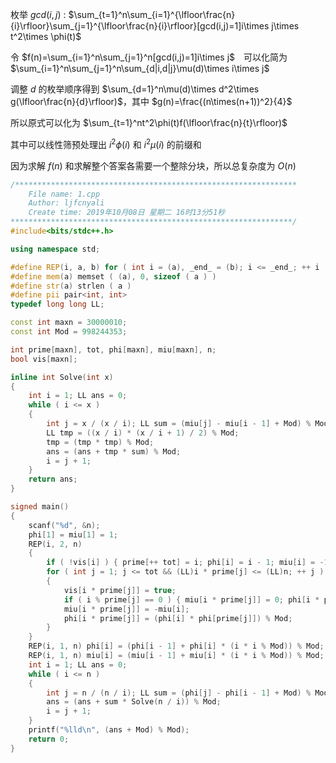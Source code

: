 枚举 $gcd(i,j)$ : $\sum_{t=1}^n\sum_{i=1}^{\lfloor\frac{n}{i}\rfloor}\sum_{j=1}^{\lfloor\frac{n}{i}\rfloor}[gcd(i,j)=1]i\times j\times t^2\times \phi(t)$

令 $f(n)=\sum_{i=1}^n\sum_{j=1}^n[gcd(i,j)=1]i\times j$　可以化简为 $\sum_{i=1}^n\sum_{j=1}^n\sum_{d|i,d|j}\mu(d)\times i\times j$

调整 $d$ 的枚举顺序得到 $\sum_{d=1}^n\mu(d)\times d^2\times g(\lfloor\frac{n}{d}\rfloor)$，其中 $g(n)=\frac{(n\times(n+1))^2}{4}$

所以原式可以化为 $\sum_{t=1}^nt^2\phi(t)f(\lfloor\frac{n}{t}\rfloor)$

其中可以线性筛预处理出 $i^2\phi(i)$ 和 $i^2\mu(i)$ 的前缀和

因为求解 $f(n)$ 和求解整个答案各需要一个整除分块，所以总复杂度为 $O(n)$

```c++
/***************************************************************
	File name: 1.cpp
	Author: ljfcnyali
	Create time: 2019年10月08日 星期二 16时13分51秒
***************************************************************/
#include<bits/stdc++.h>

using namespace std;

#define REP(i, a, b) for ( int i = (a), _end_ = (b); i <= _end_; ++ i ) 
#define mem(a) memset ( (a), 0, sizeof ( a ) ) 
#define str(a) strlen ( a ) 
#define pii pair<int, int>
typedef long long LL;

const int maxn = 30000010;
const int Mod = 998244353;

int prime[maxn], tot, phi[maxn], miu[maxn], n;
bool vis[maxn];

inline int Solve(int x)
{
    int i = 1; LL ans = 0;
    while ( i <= x )
    {
        int j = x / (x / i); LL sum = (miu[j] - miu[i - 1] + Mod) % Mod;
        LL tmp = ((x / i) * (x / i + 1) / 2) % Mod; 
        tmp = (tmp * tmp) % Mod;
        ans = (ans + tmp * sum) % Mod;
        i = j + 1;
    }
    return ans;
}

signed main()
{
    scanf("%d", &n);
    phi[1] = miu[1] = 1;
    REP(i, 2, n)
    {
        if ( !vis[i] ) { prime[++ tot] = i; phi[i] = i - 1; miu[i] = -1; }
        for ( int j = 1; j <= tot && (LL)i * prime[j] <= (LL)n; ++ j ) 
        {
            vis[i * prime[j]] = true;
            if ( i % prime[j] == 0 ) { miu[i * prime[j]] = 0; phi[i * prime[j]] = (phi[i] * prime[j]) % Mod; break ; }
            miu[i * prime[j]] = -miu[i];
            phi[i * prime[j]] = (phi[i] * phi[prime[j]]) % Mod;
        }
    }
    REP(i, 1, n) phi[i] = (phi[i - 1] + phi[i] * (i * i % Mod)) % Mod;
    REP(i, 1, n) miu[i] = (miu[i - 1] + miu[i] * (i * i % Mod)) % Mod;
    int i = 1; LL ans = 0;
    while ( i <= n ) 
    {
        int j = n / (n / i); LL sum = (phi[j] - phi[i - 1] + Mod) % Mod;
        ans = (ans + sum * Solve(n / i)) % Mod;
        i = j + 1;
    }
    printf("%lld\n", (ans + Mod) % Mod);
    return 0;
}
```

